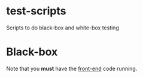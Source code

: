 # test-scripts
Scripts to do black-box and white-box testing

# Black-box
Note that you **must** have the [front-end](https://github.com/Group3-SpartansBooks/front-end) code running.